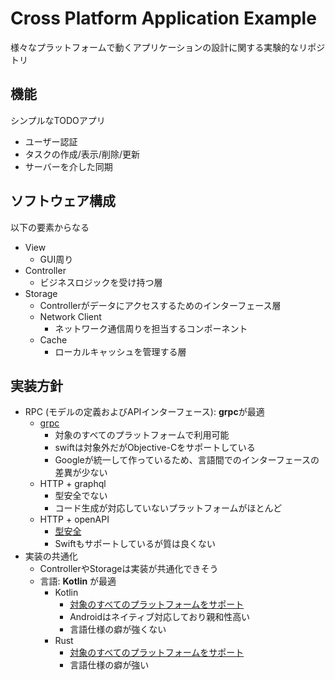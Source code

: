 # Cross Platform Application Example

様々なプラットフォームで動くアプリケーションの設計に関する実験的なリポジトリ

## 機能

シンプルなTODOアプリ

- ユーザー認証
- タスクの作成/表示/削除/更新
- サーバーを介した同期

## ソフトウェア構成

以下の要素からなる

- View
    - GUI周り
- Controller
    - ビジネスロジックを受け持つ層
- Storage
    - Controllerがデータにアクセスするためのインターフェース層
    - Network Client
        - ネットワーク通信周りを担当するコンポーネント
    - Cache 
        - ローカルキャッシュを管理する層

## 実装方針

- RPC (モデルの定義およびAPIインターフェース): **grpc**が最適
    - [grpc](https://grpc.io/docs/languages/)
        - 対象のすべてのプラットフォームで利用可能
        - swiftは対象外だがObjective-Cをサポートしている
        - Googleが統一して作っているため、言語間でのインターフェースの差異が少ない
    - HTTP + graphql
        - 型安全でない
        - コード生成が対応していないプラットフォームがほとんど
    - HTTP + openAPI
        - [型安全](https://github.com/OpenAPITools/openapi-generator)
        - Swiftもサポートしているが質は良くない
- 実装の共通化
    - ControllerやStorageは実装が共通化できそう
    - 言語: **Kotlin** が最適
        - Kotlin
            - [対象のすべてのプラットフォームをサポート](https://kotlinlang.org/docs/reference/native-overview.html)
            - Androidはネイティブ対応しており親和性高い
            - 言語仕様の癖が強くない
        - Rust
            - [対象のすべてのプラットフォームをサポート](https://forge.rust-lang.org/release/platform-support.html)
            - 言語仕様の癖が強い
